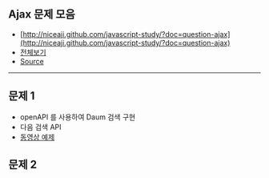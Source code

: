 ##  Ajax 문제 모음

* [http://niceaji.github.com/javascript-study/?doc=question-ajax](http://niceaji.github.com/javascript-study/?doc=question-ajax)
* [전체보기](https://github.com/niceaji/javascript-study/blob/gh-pages/doc/question-ajax.md)
* [Source](https://github.com/niceaji/javascript-study)

*** 

## 문제 1

* openAPI 를 사용하여 Daum 검색 구현 
* 다음 검색 API
* [동영상 예제](http://www.youtube.com/watch?v=LQ9xq6yr5gQ&feature=youtu.be)

## 문제 2